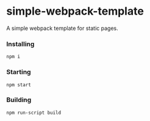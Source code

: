 # simple-webpack-template
A simple webpack template for static pages.

### Installing

```
npm i
```

### Starting

```
npm start
```

### Building

```
npm run-script build
```